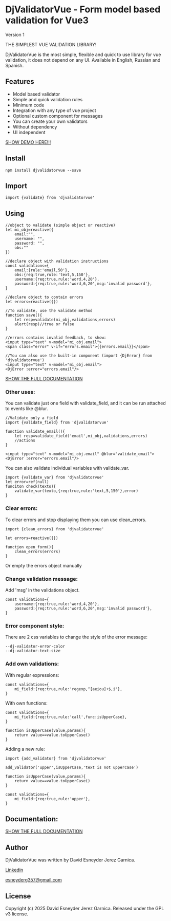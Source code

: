# DjValidatorVue -	Form model based validation for Vue3

Version 1

THE SIMPLEST VUE VALIDATION LIBRARY!

DjValidatorVue is the most simple, flexible and quick to use library for vue validation, it does not depend on any UI.
Available in English, Russian and Spanish.

## Features

- Model based validator
- Simple and quick validation rules
- Minimum code
- Integration with any type of vue project
- Optional custom component for messages
- You can create your own validators
- Without dependency
- UI independent

[SHOW DEMO HERE!!!](https://esneyderg357.github.io/DjValidatorVue-docs)

## Install

    npm install djvalidatorvue --save

## Import

    import {validate} from 'djvalidatorvue'

## Using

	//object to validate (simple object or reactive)
	let mi_obj=reactive({
		email:"",
		username: "",
		password: "",
		obs:""
	})

	//declare object with validation instructions
	const validations={
		email:{rule:'email,50'}, 
		obs:{req:true,rule:'text,5,150'},
		username:{req:true,rule:'word,4,20'},
		password:{req:true,rule:'word,6,20',msg:'invalid password'},
	}

	//declare object to contain errors
	let errors=reactive({})

	//To validate, use the validate method
	function save(){
		let resp=validate(mi_obj,validations,errors)
		alert(resp)//true or false
	}

	//errors contains invalid feedback, to show:
	<input type="text" v-model="mi_obj.email">
	<span class="error" v-if="errors.email">{{errors.email}}</span>

	//You can also use the built-in component (import {DjError} from 'djvalidatorvue')
	<input type="text" v-model="mi_obj.email">
	<DjError :error="errors.email"/>

	
[SHOW THE FULL DOCUMENTATION](https://esneyderg357.github.io/DjValidatorVue-docs)

### Other uses:

You can validate just one field with validate_field, and it can be run attached to events like @blur.

	//Validate only a field
	import {validate_field} from 'djvalidatorvue'

	function validate_email(){
		let resp=validate_field('email',mi_obj,validations,errors)
		//actions
	}

	<input type="text" v-model="mi_obj.email" @blur="validate_email">
	<DjError :error="errors.email"/>
			

You can also validate individual variables with validate_var.
	
	import {validate_var} from 'djvalidatorvue'
	let error=ref(null)
	funciton check(texto){
		validate_var(texto,{req:true,rule:'text,5,150'},error)
	}

### Clear errors:

To clear errors and stop displaying them you can use clean_errors.

	import {clean_errors} from 'djvalidatorvue'

	let errors=reactive({})

	function open_form(){
		clean_errors(errors)
	}

	
Or empty the errors object manually

### Change validation message:

Add 'msg' in the validations object.
	
	const validations={
		username:{req:true,rule:'word,4,20'},
		password:{req:true,rule:'word,6,20',msg:'invalid password'},
	}

### Error component style:
	
There are 2 css variables to change the style of the error message:

	--dj-validator-error-color
	--dj-validator-text-size

### Add own validations:
	
With regular expressions:
	
	const validations={
		mi_field:{req:true,rule:'regexp,^[aeiou]+$,i'},
	}

With own functions:
	
	const validations={
		mi_field:{req:true,rule:'call',func:isUpperCase},
	}

	function isUpperCase(value,params){
		return value==value.toUpperCase()
	}

Adding a new rule:

	import {add_validator} from 'djvalidatorvue'

	add_validator('upper',isUpperCase,'text is not uppercase')

	function isUpperCase(value,params){
		return value==value.toUpperCase()
	}

	const validations={
		mi_field:{req:true,rule:'upper'},
	}

## Documentation:

[SHOW THE FULL DOCUMENTATION](https://esneyderg357.github.io/DjValidatorVue-docs)

## Author

DjValidatorVue was written by David Esneyder Jerez Garnica.

[Linkedin](https://www.linkedin.com/in/david-esneyder-jerez-garnica-84309b239/)

[esneyderg357@gmail.com](mailto:esneyderg357@gmail.com)

## License

Copyright (c) 2025 David Esneyder Jerez Garnica.
Released under the GPL v3 license.
